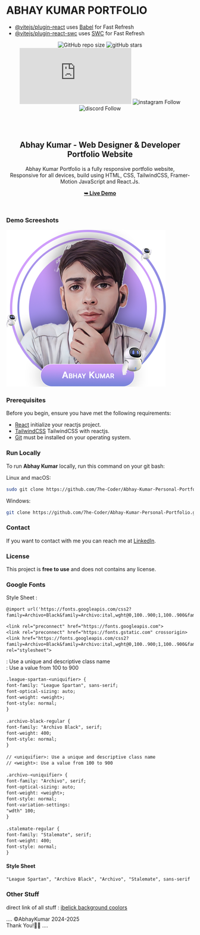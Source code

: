 # ABHAY KUMAR PORTFOLIO

- [@vitejs/plugin-react](https://github.com/vitejs/vite-plugin-react/blob/main/packages/plugin-react/README.md) uses [Babel](https://babeljs.io/) for Fast Refresh
- [@vitejs/plugin-react-swc](https://github.com/vitejs/vite-plugin-react-swc) uses [SWC](https://swc.rs/) for Fast Refresh

<div align="center">
  
  ![GitHub repo size](https://github.com/7he-Coder)
  ![gitHub stars](https://github.com/7he-Coder?tab=stars)
  ![facebook Follow](https://www.facebook.com/profile.php?id=61561229935661)
  ![instagram Follow](https://www.instagram.com/codewithabhay_/)
  ![discord Follow](https://discord.com/channels/1022510020736331806/1067065880967647282)

  <br />
  <br />

  <h2 align="center">Abhay Kumar - Web Designer & Developer Portfolio Website</h2>

Abhay Kumar Portfolio is a fully responsive portfolio website, <br />Responsive for all devices, build using HTML, CSS, TailwindCSS, Framer-Motion JavaScript and React.Js.

<a href="https://attend-now-v2-aott65w19-abhay-gautams-projects.vercel.app/"><strong>➥ Live Demo</strong></a>

</div>

<br />

### Demo Screeshots

![Abhay Kumar Desktop Demo](./readme-images.png "Desktop Demo")

### Prerequisites

Before you begin, ensure you have met the following requirements:

- [React](https://react.dev/ "ReactJs") initialize your reactjs project.
- [TailwindCSS](https://tailwindcss.com/docs/installation "TailwindCSS") TailwindCSS with reactjs.
- [Git](https://git-scm.com/downloads "Download Git") must be installed on your operating system.

### Run Locally

To run **Abhay Kumar** locally, run this command on your git bash:

Linux and macOS:

```bash
sudo git clone https://github.com/7he-Coder/Abhay-Kumar-Personal-Portfolio.git
```

Windows:

```bash
git clone https://github.com/7he-Coder/Abhay-Kumar-Personal-Portfolio.git
```

### Contact

If you want to contact with me you can reach me at [LinkedIn](https://www.linkedin.com/in/abhay-kumar-4418a01b7/).

### License

This project is **free to use** and does not contains any license.

### Google Fonts

Style Sheet :

```base
@import url('https://fonts.googleapis.com/css2?family=Archivo+Black&family=Archivo:ital,wght@0,100..900;1,100..900&family=League+Spartan:wght@100..900&family=Stalemate&display=swap')
```

```base
<link rel="preconnect" href="https://fonts.googleapis.com">
<link rel="preconnect" href="https://fonts.gstatic.com" crossorigin>
<link href="https://fonts.googleapis.com/css2?family=Archivo+Black&family=Archivo:ital,wght@0,100..900;1,100..900&family=League+Spartan:wght@100..900&family=Stalemate&display=swap" rel="stylesheet">
```

<uniquifier>: Use a unique and descriptive class name
<br />
<weight>: Use a value from 100 to 900

```base
.league-spartan-<uniquifier> {
font-family: "League Spartan", sans-serif;
font-optical-sizing: auto;
font-weight: <weight>;
font-style: normal;
}

.archivo-black-regular {
font-family: "Archivo Black", serif;
font-weight: 400;
font-style: normal;
}

// <uniquifier>: Use a unique and descriptive class name
// <weight>: Use a value from 100 to 900

.archivo-<uniquifier> {
font-family: "Archivo", serif;
font-optical-sizing: auto;
font-weight: <weight>;
font-style: normal;
font-variation-settings:
"wdth" 100;
}

.stalemate-regular {
font-family: "Stalemate", serif;
font-weight: 400;
font-style: normal;
}
```

#### Style Sheet

```base
"League Spartan", "Archivo Black", "Archivo", "Stalemate", sans-serif
```

### Other Stuff

direct link of all stuff :
[ibelick background ](https://bg.ibelick.com/)
[coolors ](https://coolors.co/)

....
©️AbhayKumar 2024-2025
<br/>
Thank You!🧑‍💻
....
